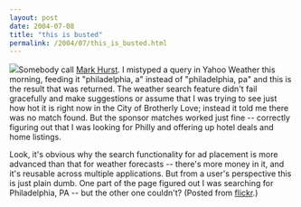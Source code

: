 ```yaml
---
layout: post
date: 2004-07-08
title: "this is busted"
permalink: /2004/07/this_is_busted.html
---
```


[![](https://www.flickr.com/photos/67062_m.jpg)](http://flickr.com/photo.gne?id=67062)Somebody call [Mark Hurst](http://broken.typepad.com/). I mistyped a query in Yahoo Weather this morning, feeding it "philadelphia, a" instead of "philadelphia, pa" and this is the result that was returned. The weather search feature didn't fail gracefully and make suggestions or assume that I was trying to see just how hot it is right now in the City of Brotherly Love; instead it told me there was no match found. But the sponsor matches worked just fine -- correctly figuring out that I was looking for Philly and offering up hotel deals and home listings.  
  
Look, it's obvious why the search functionality for ad placement is more advanced than that for weather forecasts -- there's more money in it, and it's reusable across multiple applications. But from a user's perspective this is just plain dumb. One part of the page figured out I was searching for Philadelphia, PA -- but the other one couldn't? (Posted from [flickr](http://www.flickr.com/).)